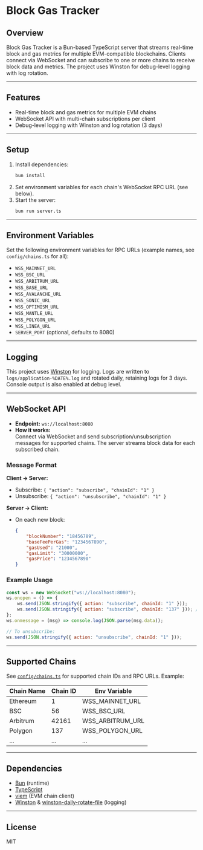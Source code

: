 # Block Gas Tracker

## Overview

Block Gas Tracker is a Bun-based TypeScript server that streams real-time block and gas metrics for multiple EVM-compatible blockchains. Clients connect via WebSocket and can subscribe to one or more chains to receive block data and metrics. The project uses Winston for debug-level logging with log rotation.

---

## Features

- Real-time block and gas metrics for multiple EVM chains
- WebSocket API with multi-chain subscriptions per client
- Debug-level logging with Winston and log rotation (3 days)

---

## Setup

1. Install dependencies:
	 ```bash
	 bun install
	 ```
2. Set environment variables for each chain's WebSocket RPC URL (see below).
3. Start the server:
	 ```bash
	 bun run server.ts
	 ```

---

## Environment Variables

Set the following environment variables for RPC URLs (example names, see `config/chains.ts` for all):

- `WSS_MAINNET_URL`
- `WSS_BSC_URL`
- `WSS_ARBITRUM_URL`
- `WSS_BASE_URL`
- `WSS_AVALANCHE_URL`
- `WSS_SONIC_URL`
- `WSS_OPTIMISM_URL`
- `WSS_MANTLE_URL`
- `WSS_POLYGON_URL`
- `WSS_LINEA_URL`
- `SERVER_PORT` (optional, defaults to 8080)

---

## Logging

This project uses [Winston](https://github.com/winstonjs/winston) for logging. Logs are written to `logs/application-%DATE%.log` and rotated daily, retaining logs for 3 days. Console output is also enabled at debug level.

---

## WebSocket API

- **Endpoint:** `ws://localhost:8080`
- **How it works:**  
	Connect via WebSocket and send subscription/unsubscription messages for supported chains. The server streams block data for each subscribed chain.

### Message Format

**Client → Server:**

- Subscribe: `{ "action": "subscribe", "chainId": "1" }`
- Unsubscribe: `{ "action": "unsubscribe", "chainId": "1" }`

**Server → Client:**

- On each new block:
	```json
	{
		"blockNumber": "18456789",
		"baseFeePerGas": "1234567890",
		"gasUsed": "21000",
		"gasLimit": "30000000",
		"gasPrice": "1234567890"
	}
	```


### Example Usage

```js
const ws = new WebSocket("ws://localhost:8080");
ws.onopen = () => {
	ws.send(JSON.stringify({ action: "subscribe", chainId: "1" }));
	ws.send(JSON.stringify({ action: "subscribe", chainId: "137" })); // Polygon
};
ws.onmessage = (msg) => console.log(JSON.parse(msg.data));

// To unsubscribe:
ws.send(JSON.stringify({ action: "unsubscribe", chainId: "1" }));
```

---

## Supported Chains

See [`config/chains.ts`](config/chains.ts) for supported chain IDs and RPC URLs. Example:

| Chain Name   | Chain ID | Env Variable         |
|------------- |----------|---------------------|
| Ethereum     | 1        | WSS_MAINNET_URL     |
| BSC          | 56       | WSS_BSC_URL         |
| Arbitrum     | 42161    | WSS_ARBITRUM_URL    |
| Polygon      | 137      | WSS_POLYGON_URL     |
| ...          | ...      | ...                 |

---

## Dependencies

- [Bun](https://bun.sh/) (runtime)
- [TypeScript](https://www.typescriptlang.org/)
- [viem](https://viem.sh/) (EVM chain client)
- [Winston](https://github.com/winstonjs/winston) & [winston-daily-rotate-file](https://github.com/winstonjs/winston-daily-rotate-file) (logging)

---

## License

MIT
